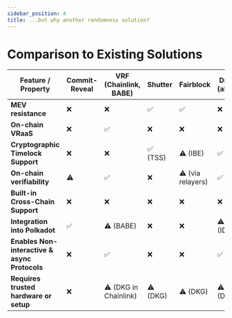 ```yaml
---
sidebar_position: 4
title: ...but why another randomness solution?
---
```


# Comparison to Existing Solutions

| Feature / Property                            | Commit-Reveal | VRF (Chainlink, BABE) | Shutter | Fairblock        | Drand (alone) | IDN               |
| --------------------------------------------- | ------------- | --------------------- | ------- | ---------------- | ------------- | ----------------- |
| **MEV resistance**                            | ❌             | ❌                     | ✅       | ✅                | ❌             | ✅                 |
| **On-chain VRaaS**                            | ❌             | ✅                     | ❌       | ❌                | ❌             | ✅                 |
| **Cryptographic Timelock Support**            | ❌             | ❌                     | ✅ (TSS) | ⚠️ (IBE)          | ✅             | ✅                 |
| **On-chain verifiability**                    | ⚠️             | ✅                     | ❌       | ⚠️ (via relayers) | ✅             | ✅                 |
| **Built-in Cross-Chain Support**              | ❌             | ❌                     | ❌       | ❌                | ❌             | ✅                 |
| **Integration into Polkadot**                 | ✅             | ⚠️ (BABE)              | ❌       | ❌                | ⚠️ (IDN)       | ✅                 |
| **Enables Non-interactive & async Protocols** | ❌             | ✅                     | ❌       | ❌                | ✅             | ✅                 |
| **Requires trusted hardware or setup**        | ❌             | ⚠️ (DKG in Chainlink)  | ⚠️ (DKG) | ⚠️ (DKG)          | ⚠️ (DKG)       | ⚠️ (PoA consensus) |

